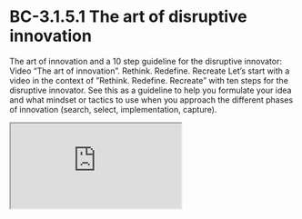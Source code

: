 # BC-3.1.5.1 The art of disruptive innovation

The art of innovation and a 10 step guideline for the disruptive innovator: Video “The art of innovation”. Rethink. Redefine. Recreate
Let’s start with a video in the context of ”Rethink. Redefine. Recreate” with ten steps for the disruptive innovator. See this as a guideline to help you formulate your idea and what mindset or tactics to use when you approach the different phases of innovation (search, select, implementation, capture). 

<iframe src=" https://www.youtube.com/watch?v=Mtjatz9r-Vc" /> 

1. It starts with the desire to make meaning as opposed to make money (change the world)

2. Make a mantra, a two to the four-word explanation of why your meaning should exist. Don’t make mission statements. Make a mantra! 

3. Jump to the next curve (and be careful: don’t define yourself of what you do, define yourself in what you believe and the benefits you provide). 

4. Roll the dice (your product should be deep, intelligent, complete (total package, the totality), empowering, and finally: elegant. 

5. Don’t worry, be crappy. 

6. Let 100 flowers blossom (don’t be proud and let others reform your product!)

7. Polarize people (love or hate your product, don’t do this intentionally, but great products polarise people. Don’t be afraid.

8. Churn, baby, churn: version 1, 1.1 1.2 1.3 2,0, etc. Change it, change it, change it, keep evolving it. 

9. Niche thyself (be unique) “We do not merely want to be the best of the best. We want to be the only ones who do what we do” - Jerry Garcia, The Grateful Dead

10. Perfect your pitch. Start with something customized to the audience, 10-20-30 rule: the optimal number of slides is 10, present them in max 20 minutes, optimal font size is 30 points (divide the age of the oldest person in the room by 2).	

11. Bonus: don’t let the bozos grind you down.

